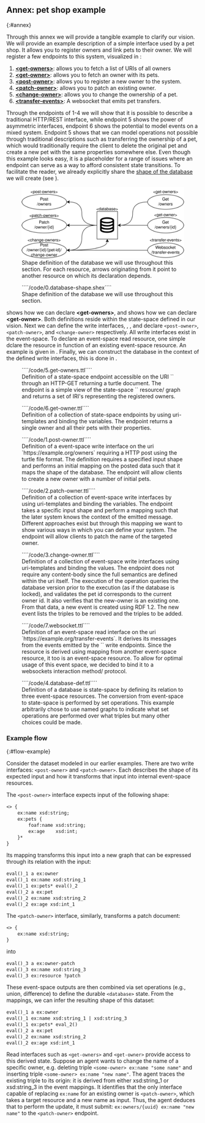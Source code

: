 ## Annex: pet shop example
{:#annex}

Through this annex we will provide a tangible example to clarify our vision.
We will provide an example description of a simple interface used by a pet shop.
It allows you to register owners and link pets to their owner.
We will register a few endpoints to this system, visualized in [](#interface-viz):

1. [**\<get-owners\>**](#5.get-owners): allows you to fetch a list of URIs of all owners
2. [**\<get-owner\>**](#6.get-owner): allows you to fetch an owner with its pets.
3. [**\<post-owner\>**](#1.post-owner): allows you to register a new owner to the system.
4. [**\<patch-owner\>**](#2.patch-owner): allows you to patch an existing owner.
5. [**\<change-owner\>**](#3.change-owner): allows you to change the ownership of a pet.
6. [**\<transfer-events\>**](#7.websocket): A websocket that emits pet transfers.

Through the endpoints of 1-4 we will show that it is possible to describe a traditional HTTP/REST interface,
while endpoint 5 shows the power of asymmetric interfaces,
endpoint 6 shows the potential to model events on a mixed system.
Endpoint 5 shows that we can model operations not possible through traditional descriptions such as transferring the ownership of a pet,
which would traditionally require the client to delete the original pet and create a new pet with the same properties somewhere else.
Even though this example looks easy,
it is a placeholder for a range of issues where an endpoint can serve as a way to afford consistent state transitions.
To facilitate the reader, we already explicitly share the [shape of the database](https://rdfshape.weso.es/link/17478219300) we will create (see [](#0.database-shape)).

<figure id="interface-viz">
<img src="images/interface-example-viz.svg" alt="Visual representation of the interface" style="object-fit: contain;"/>
<figcaption markdown="block">
Shape definition of the database we will use throughout this section.
For each resource, arrows originating from it point to another resource on which its declaration depends. 
</figcaption>
</figure>

<figure id="0.database-shape" class="listing">
````/code/0.database-shape.shex````
<figcaption markdown="block">
Shape definition of the database we will use throughout this section.
</figcaption>
</figure>


<!--
```shex
prefix xsd: <http://www.w3.org/2001/XMLSchema#> 
prefix ex: <http://example.org/>
<owner-shape> {
  a  [ex:owner];
  ex:name xsd:string;
  ex:pet @<pet-shape>+;
}
  
<pet-shape> {
  a [ex:pet] ;
  ex:name xsd:string ;
  ex:age xsd:positiveInteger ;
}
```
-->

[](#5.get-owners) shows how we can declare **\<get-owners\>**,
and [](6.get-owner) shows how we can declare **\<get-owner\>**.
Both definitions reside within the state-space defined in our vision.
Next we can define the write interfaces, [](#1.post-owner), [](#2.patch-owner), and [](#3.change-owner)
declare `<post-owner>`, `<patch-owner>`, and `<change-owner>` respectively.
All write interfaces exist in the event-space.
To declare an event-space read resource, one simple dclare the resource in function of an existing event-space resource.
An example is given in [](#7.websocket).
Finally, we can construct the database in the context of the defined write interfaces,
this is done in [](#4.database-def).

<figure id="5.get-owners" class="listing">
````/code/5.get-owners.ttl````
<figcaption markdown="block">
Definition of a state-space endpoint accessible on the URI `<http://example.org/owners>` through an HTTP-GET returning a turtle document.
The endpoint is a simple view of the state-space `<database>` resource/ graph and returns a set of IRI's representing the registered owners.
</figcaption>
</figure>

<figure id="6.get-owner" class="listing">
````/code/6.get-owner.ttl````
<figcaption markdown="block">
Definition of a collection of state-space endpoints by using uri-templates and binding the variables.
The endpoint returns a single owner and all their pets with their properties.
</figcaption>
</figure>


<figure id="1.post-owner" class="listing">
````/code/1.post-owner.ttl````
<figcaption markdown="block">
Definition of a event-space write interface on the uri `https://example.org/owners` requiring a HTTP post using the turtle file format.
The definition requires a specified input shape and performs an initial mapping on the posted data such that it maps the shape of the database.
The endpoint will allow clients to create a new owner with a number of initial pets.
</figcaption>
</figure>

<figure id="2.patch-owner" class="listing">
````/code/2.patch-owner.ttl````
<figcaption markdown="block">
Definition of a collection of event-space write interfaces by using uri-templates and binding the variables.
The endpoint takes a specific input shape and perform a mapping such that the later system knows the context of the emitted message.
Different approaches exist but through this mapping we want to show various ways in which you can define your system.
The endpoint will allow clients to patch the name of the targeted owner.
</figcaption>
</figure>

<figure id="3.change-owner" class="listing">
````/code/3.change-owner.ttl````
<figcaption markdown="block">
Definition of a collection of event-space write interfaces using uri-templates and binding the values.
The endpoint does not require any content-body since the full semantics are defined within the uri itself.
The execution of the operation queries the database version prior to the execution (as if the database is locked),
and validates the pet id corresponds to the current owner id. It also verifies that the new-owner is an existing one.
From that data, a new event is created using RDF 1.2. The new event lists the triples to be removed and the triples to be added. 
</figcaption>
</figure>

<figure id="7.websocket" class="listing">
````/code/7.websocket.ttl````
<figcaption markdown="block">
Definition of an event-space read interface on the uri `https://example.org/transfer-events`.
It derives its messages from the events emitted by the `<change-owners>` write endpoints.
Since the resource is derived using mapping from another event-space resource, it too is an event-space resource.
To allow for optimal usage of this event space, we decided to bind it to a websockets interaction method/ protocol.
</figcaption>
</figure>

<figure id="4.database-def" class="listing">
````/code/4.database-def.ttl````
<figcaption markdown="block">
Definition of a database is state-space by defining its relation to three event-space resources.
The conversion from event-space to state-space is performed by set operations.
This example arbitrarily chose to use named graphs to indicate what set operations are performed over what triples but many other choices could be made.
</figcaption>
</figure>

### Example flow
{:#flow-example}


Consider the dataset modeled in our earlier examples.
There are two write interfaces: `<post-owner>` and `<patch-owner>`.
Each describes the shape of its expected input and how it transforms that input into internal event-space resources.

The `<post-owner>` interface expects input of the following shape:
```shex
<> {
    ex:name xsd:string;
    ex:pets {
        foaf:name xsd:string;
        ex:age    xsd:int;
    }*
}
```
Its mapping transforms this input into a new graph that can be expressed through its relation with the input:
```
eval()_1 a ex:owner
eval()_1 ex:name xsd:string_1
eval()_1 ex:pets* eval()_2
eval()_2 a ex:pet
eval()_2 ex:name xsd:string_2
eval()_2 ex:age xsd:int_1
```

The `<patch-owner>` interface, similarly, transforms a patch document:
```shex
<> {
    ex:name xsd:string;
}
```
into
```
eval()_3 a ex:owner-patch
eval()_3 ex:name xsd:string_3
eval()_3 ex:resource ?patch
```

These event-space outputs are then combined via set operations (e.g., union, difference)
to define the durable `<database>` state.
From the mappings, we can infer the resulting shape of this dataset:
```
eval()_1 a ex:owner
eval()_1 ex:name xsd:string_1 | xsd:string_3
eval()_1 ex:pets* eval_2()
eval()_2 a ex:pet
eval()_2 ex:name xsd:string_2
eval()_2 ex:age xsd:int_1
```

Read interfaces such as `<get-owners>` and `<get-owner>` provide access to this derived state.
Suppose an agent wants to change the name of a specific owner,
e.g. deleting triple `<some-owner> ex:name "some name"` and inserting triple `<some-owner> ex:name "new name"`.
The agent traces the existing triple to its origin:
it is derived from either xsd:string_1 or xsd:string_3 in the event mappings.
It identifies that the only interface capable of replacing `ex:name` for an existing owner is `<patch-owner>`,
which takes a target resource and a new name as input.
Thus, the agent deduces that to perform the update, it must submit:
`ex:owners/{uuid} ex:name "new name"` to the `<patch-owner>` endpoint.

